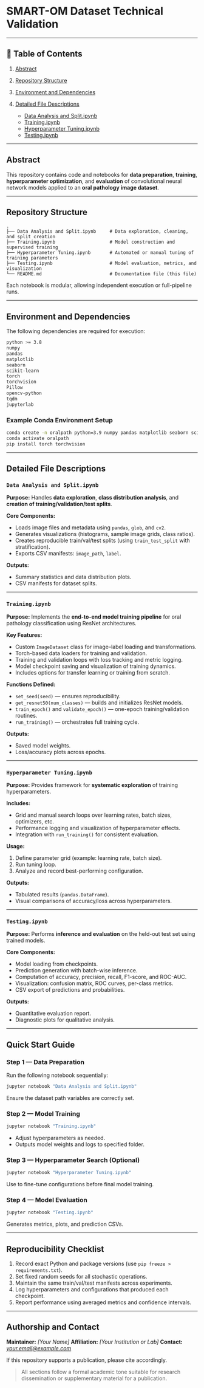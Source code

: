 # SMART-OM Dataset Technical Validation

---

## 📖 Table of Contents

1. [Abstract](#abstract)
2. [Repository Structure](#repository-structure)
3. [Environment and Dependencies](#environment-and-dependencies)
4. [Detailed File Descriptions](#detailed-file-descriptions)

   * [Data Analysis and Split.ipynb](#data-analysis-and-splitipynb)
   * [Training.ipynb](#trainingipynb)
   * [Hyperparameter Tuning.ipynb](#hyperparameter-tuningipynb)
   * [Testing.ipynb](#testingipynb)

---

## Abstract

This repository contains code and notebooks for **data preparation**, **training**, **hyperparameter optimization**, and **evaluation** of convolutional neural network models applied to an **oral pathology image dataset**.

---

## Repository Structure

```plaintext
.
├── Data Analysis and Split.ipynb     # Data exploration, cleaning, and split creation
├── Training.ipynb                    # Model construction and supervised training
├── Hyperparameter Tuning.ipynb       # Automated or manual tuning of training parameters
├── Testing.ipynb                     # Model evaluation, metrics, and visualization
└── README.md                         # Documentation file (this file)
```

Each notebook is modular, allowing independent execution or full-pipeline runs.

---

## Environment and Dependencies

The following dependencies are required for execution:

```bash
python >= 3.8
numpy
pandas
matplotlib
seaborn
scikit-learn
torch
torchvision
Pillow
opencv-python
tqdm
jupyterlab
```

### Example Conda Environment Setup

```bash
conda create -n oralpath python=3.9 numpy pandas matplotlib seaborn scikit-learn pillow opencv tqdm jupyterlab -y
conda activate oralpath
pip install torch torchvision
```

---

## Detailed File Descriptions

### `Data Analysis and Split.ipynb`

**Purpose:** Handles **data exploration**, **class distribution analysis**, and **creation of training/validation/test splits**.

**Core Components:**

* Loads image files and metadata using `pandas`, `glob`, and `cv2`.
* Generates visualizations (histograms, sample image grids, class ratios).
* Creates reproducible train/val/test splits (using `train_test_split` with stratification).
* Exports CSV manifests: `image_path`, `label`.

**Outputs:**

* Summary statistics and data distribution plots.
* CSV manifests for dataset splits.

---

### `Training.ipynb`

**Purpose:** Implements the **end-to-end model training pipeline** for oral pathology classification using ResNet architectures.

**Key Features:**

* Custom `ImageDataset` class for image–label loading and transformations.
* Torch-based data loaders for training and validation.
* Training and validation loops with loss tracking and metric logging.
* Model checkpoint saving and visualization of training dynamics.
* Includes options for transfer learning or training from scratch.

**Functions Defined:**

* `set_seed(seed)` — ensures reproducibility.
* `get_resnet50(num_classes)` — builds and initializes ResNet models.
* `train_epoch()` and `validate_epoch()` — one-epoch training/validation routines.
* `run_training()` — orchestrates full training cycle.

**Outputs:**

* Saved model weights.
* Loss/accuracy plots across epochs.

---

### `Hyperparameter Tuning.ipynb`

**Purpose:** Provides framework for **systematic exploration** of training hyperparameters.

**Includes:**

* Grid and manual search loops over learning rates, batch sizes, optimizers, etc.
* Performance logging and visualization of hyperparameter effects.
* Integration with `run_training()` for consistent evaluation.

**Usage:**

1. Define parameter grid (example: learning rate, batch size).
2. Run tuning loop.
3. Analyze and record best-performing configuration.

**Outputs:**

* Tabulated results (`pandas.DataFrame`).
* Visual comparisons of accuracy/loss across hyperparameters.

---

### `Testing.ipynb`

**Purpose:** Performs **inference and evaluation** on the held-out test set using trained models.

**Core Components:**

* Model loading from checkpoints.
* Prediction generation with batch-wise inference.
* Computation of accuracy, precision, recall, F1-score, and ROC-AUC.
* Visualization: confusion matrix, ROC curves, per-class metrics.
* CSV export of predictions and probabilities.

**Outputs:**

* Quantitative evaluation report.
* Diagnostic plots for qualitative analysis.

---

## Quick Start Guide

### Step 1 — Data Preparation

Run the following notebook sequentially:

```bash
jupyter notebook "Data Analysis and Split.ipynb"
```

Ensure the dataset path variables are correctly set.

### Step 2 — Model Training

```bash
jupyter notebook "Training.ipynb"
```

* Adjust hyperparameters as needed.
* Outputs model weights and logs to specified folder.

### Step 3 — Hyperparameter Search (Optional)

```bash
jupyter notebook "Hyperparameter Tuning.ipynb"
```

Use to fine-tune configurations before final model training.

### Step 4 — Model Evaluation

```bash
jupyter notebook "Testing.ipynb"
```

Generates metrics, plots, and prediction CSVs.

---

## Reproducibility Checklist

1. Record exact Python and package versions (use `pip freeze > requirements.txt`).
2. Set fixed random seeds for all stochastic operations.
3. Maintain the same train/val/test manifests across experiments.
4. Log hyperparameters and configurations that produced each checkpoint.
5. Report performance using averaged metrics and confidence intervals.

---

## Authorship and Contact

**Maintainer:** *[Your Name]*
**Affiliation:** *[Your Institution or Lab]*
**Contact:** *[your.email@example.com](mailto:your.email@example.com)*

If this repository supports a publication, please cite accordingly.
> All sections follow a formal academic tone suitable for research dissemination or supplementary material for a publication.

